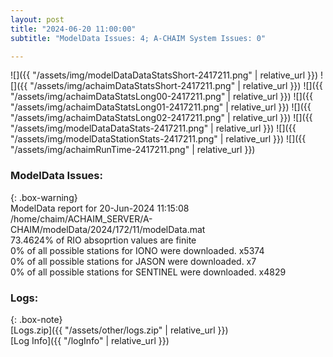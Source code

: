 ```yaml
---
layout: post
title: "2024-06-20 11:00:00"
subtitle: "ModelData Issues: 4; A-CHAIM System Issues: 0"

---
```


![]({{ "/assets/img/modelDataDataStatsShort-2417211.png" | relative_url }})
![]({{ "/assets/img/achaimDataStatsShort-2417211.png" | relative_url }})
![]({{ "/assets/img/achaimDataStatsLong00-2417211.png" | relative_url }})
![]({{ "/assets/img/achaimDataStatsLong01-2417211.png" | relative_url }})
![]({{ "/assets/img/achaimDataStatsLong02-2417211.png" | relative_url }})
![]({{ "/assets/img/modelDataDataStats-2417211.png" | relative_url }})
![]({{ "/assets/img/modelDataStationStats-2417211.png" | relative_url }})
![]({{ "/assets/img/achaimRunTime-2417211.png" | relative_url }})


### ModelData Issues:  
  
{: .box-warning}  
 ModelData report for 20-Jun-2024 11:15:08   
 /home/chaim/ACHAIM_SERVER/A-CHAIM/modelData/2024/172/11/modelData.mat   
 73.4624% of RIO absoprtion values are finite   
 0% of all possible stations for IONO were downloaded. x5374   
 0% of all possible stations for JASON were downloaded. x7   
 0% of all possible stations for SENTINEL were downloaded. x4829   
  


### Logs:  
  
{: .box-note}  
[Logs.zip]({{ "/assets/other/logs.zip" | relative_url }})  
[Log Info]({{ "/logInfo" | relative_url }})  
